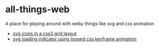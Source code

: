 # all-things-web

A place for playing around with weby things like svg and css animation
- [svg icons in a css3 grid layout](/all-things-web/grid.html)
- [svg loading indicator using looped css keyframe animation](/all-things-web/loading.html)
